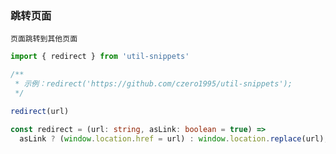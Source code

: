 ### 跳转页面

`页面跳转到其他页面`

<template>
    <b>使用</b>
</template>

```ts
import { redirect } from 'util-snippets'

/**
 * 示例：redirect('https://github.com/czero1995/util-snippets');
 */

redirect(url)
```

<template>
    <b>代码</b>
</template>

```ts
const redirect = (url: string, asLink: boolean = true) =>
  asLink ? (window.location.href = url) : window.location.replace(url);
```


<style>
    b {
        color: #3eaf7c;
    }
</style>

